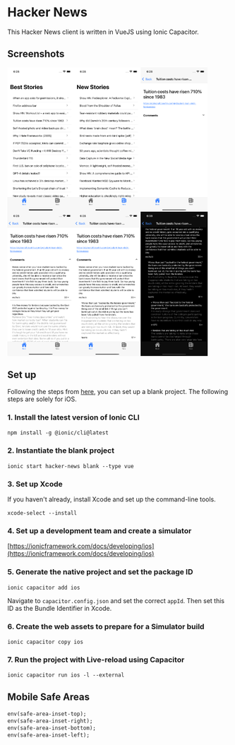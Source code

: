 # Hacker News

This Hacker News client is written in VueJS using Ionic Capacitor.

## Screenshots
<div style="display:flex;">
  <img src="https://github.com/romanzuch/hackernews-ionic-vue/blob/develop/screenshots/best.png" alt="best" width="30%" />
  <img src="https://github.com/romanzuch/hackernews-ionic-vue/blob/develop/screenshots/new.png" alt="new" width="30%" />
  <img src="https://github.com/romanzuch/hackernews-ionic-vue/blob/develop/screenshots/story.png" alt="story" width="30%" />
</div>

<div style="display:flex;">
  <img src="https://github.com/romanzuch/hackernews-ionic-vue/blob/develop/screenshots/story_comments.png" alt="comments" width="30%" />
  <img src="https://github.com/romanzuch/hackernews-ionic-vue/blob/develop/screenshots/story_comments_extended.png" alt="comments_extended" width="30%" />
  <img src="https://github.com/romanzuch/hackernews-ionic-vue/blob/develop/screenshots/story_comments_extended_dark.png" alt="comments_extended_dark" width="30%" />
</div>



## Set up

Following the steps from [here](https://ionicframework.com/docs/vue/quickstart), you can set up a blank project. The following steps are solely for iOS.

### 1. Install the latest version of Ionic CLI

```
npm install -g @ionic/cli@latest
```

### 2. Instantiate the blank project

```
ionic start hacker-news blank --type vue
```

### 3. Set up Xcode

If you haven't already, install Xcode and set up the command-line tools.

```
xcode-select --install
```

### 4. Set up a development team and create a simulator

[https://ionicframework.com/docs/developing/ios](https://ionicframework.com/docs/developing/ios)

### 5. Generate the native project and set the package ID

```
ionic capacitor add ios
```

Navigate to `capacitor.config.json` and set the correct `appId`. Then set this ID as the Bundle Identifier in Xcode. 

### 6. Create the web assets to prepare for a Simulator build

```
ionic capacitor copy ios
```

### 7. Run the project with Live-reload using Capacitor

```
ionic capacitor run ios -l --external
```

## Mobile Safe Areas

```
env(safe-area-inset-top);
env(safe-area-inset-right);
env(safe-area-inset-bottom);
env(safe-area-inset-left);
```